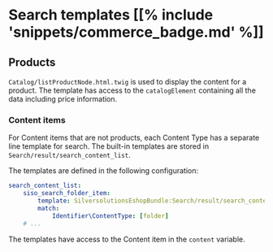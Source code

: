 # Search templates [[% include 'snippets/commerce_badge.md' %]]

## Products

`Catalog/listProductNode.html.twig` is used to display the content for a product.
The template has access to the `catalogElement` containing all the data including price information. 

### Content items

For Content items that are not products, each Content Type has a separate line template for search.
The built-in templates are stored in `Search/result/search_content_list`.

The templates are defined in the following configuration:

``` yaml
search_content_list:
    siso_search_folder_item:
        template: SilversolutionsEshopBundle:Search/result/search_content_list:folder.html.twig
        match:
            Identifier\ContentType: [folder]
    # ...
```

The templates have access to the Content item in the `content` variable.
